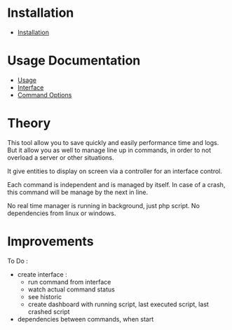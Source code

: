 Installation
============

* [Installation](installation.md)

Usage Documentation
===================

* [Usage](usage.md)
* [Interface](interface.md)
* [Command Options](commandOptions.md)

Theory
======

This tool allow you to save quickly and easily performance time and logs. But it allow you as well to manage line up in commands, 
in order to not overload a server or other situations.

It give entities to display on screen via a controller for an interface control.

Each command is independent and is managed by itself. In case of a crash, this command will be manage by the next in line.

No real time manager is running in background, just php script. No dependencies from linux or windows.


Improvements
============

To Do :

- create interface :
    * run command from interface
    * watch actual command status
    * see historic
    * create dashboard with running script, last executed script, last crashed script
- dependencies between commands, when start
    